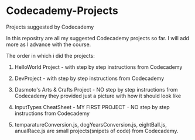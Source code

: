 # Codecademy-Projects
 Projects suggested by Codecademy

In this repositry are all my suggested Codecademy projects so far. 
I will add more as I advance with the course.

The order in which i did the projects:
1. HelloWorld Project - with step by step instructions from Codecademy

2. DevProject - with step by step instructions from Codecademy

3. Dasmoto's Arts & Crafts Project - NO step by step instructions from Codecademy they provided just a picture with how it should look like

4. InputTypes CheatSheet - MY FIRST PROJECT - NO step by step instructions from Codecademy

5. temparatureConversion.js, dogYearsConversion.js, eightBall.js, anualRace.js are small projects(snipets of code) from Codecademy.
